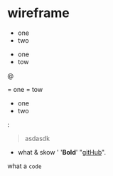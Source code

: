 # wireframe
+ one 
+ two 

- one 
- tow 


>

@

= one
= tow

* one 
* two

:

> asdasdk
* what 
& skow 
' '**Bold**' "[gitHub](https://www.w3schools.com/js/js_loop_for.asp)".

what a `code`